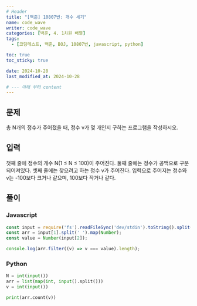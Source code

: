 ```yaml
---
# Header
title: "[백준] 10807번: 개수 세기"
name: code_wave
writer: code_wave
categories: [백준, 4. 1차원 배열]
tags:
  - [코딩테스트, 백준, BOJ, 10807번, javascript, python]

toc: true
toc_sticky: true

date: 2024-10-28
last_modified_at: 2024-10-28

# --- 아래 부터 content
---
```


## 문제
총 N개의 정수가 주어졌을 때, 정수 v가 몇 개인지 구하는 프로그램을 작성하시오.

## 입력
첫째 줄에 정수의 개수 N(1 ≤ N ≤ 100)이 주어진다. 둘째 줄에는 정수가 공백으로 구분되어져있다. 셋째 줄에는 찾으려고 하는 정수 v가 주어진다. 입력으로 주어지는 정수와 v는 -100보다 크거나 같으며, 100보다 작거나 같다.

## 풀이
### Javascript
```js
const input = require('fs').readFileSync('dev/stdin').toString().split('\n');
const arr = input[1].split(' ').map(Number);
const value = Number(input[2]);

console.log(arr.filter((v) => v === value).length);
```

### Python
```py
N = int(input())
arr = list(map(int, input().split()))
v = int(input())

print(arr.count(v))
```
